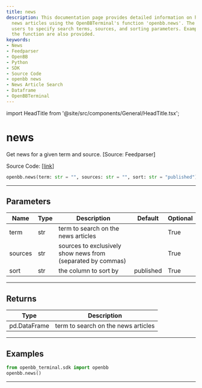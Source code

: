 ```yaml
---
title: news
description: This documentation page provides detailed information on how to retrieve
  news articles using the OpenBBTerminal's function 'openbb.news'. The function allows
  users to specify search terms, sources, and sorting parameters. Examples of using
  the function are also provided.
keywords:
- News
- Feedparser
- OpenBB
- Python
- SDK
- Source Code
- openbb news
- News Article Search
- Dataframe
- OpenBBTerminal
---
```


import HeadTitle from '@site/src/components/General/HeadTitle.tsx';

<HeadTitle title="news - Reference | OpenBB SDK Docs" />

# news

Get news for a given term and source. [Source: Feedparser]

Source Code: [[link](https://github.com/OpenBB-finance/OpenBBTerminal/tree/main/openbb_terminal/common/feedparser_model.py#L13)]

```python
openbb.news(term: str = "", sources: str = "", sort: str = "published")
```

---

## Parameters

| Name | Type | Description | Default | Optional |
| ---- | ---- | ----------- | ------- | -------- |
| term | str | term to search on the news articles |  | True |
| sources | str | sources to exclusively show news from (separated by commas) |  | True |
| sort | str | the column to sort by | published | True |


---

## Returns

| Type | Description |
| ---- | ----------- |
| pd.DataFrame | term to search on the news articles |
---

## Examples

```python
from openbb_terminal.sdk import openbb
openbb.news()
```

---
